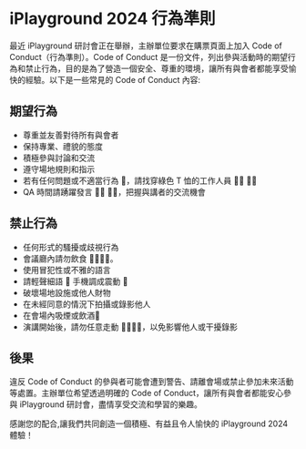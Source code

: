 # iPlayground 2024 行為準則

最近 iPlayground 研討會正在舉辦，主辦單位要求在購票頁面上加入 Code of Conduct（行為準則）。Code of Conduct 是一份文件，列出參與活動時的期望行為和禁止行為，目的是為了營造一個安全、尊重的環境，讓所有與會者都能享受愉快的經驗。以下是一些常見的 Code of Conduct 內容:

## **期望行為**

- 尊重並友善對待所有與會者
- 保持專業、禮貌的態度
- 積極參與討論和交流
- 遵守場地規則和指示
- 若有任何問題或不適當行為 🤔，請找穿綠色 T 恤的工作人員 👨‍💼 👩‍💼
- QA 時間請踴躍發言 🙋‍♂️ 🙋‍♀️，把握與講者的交流機會

## **禁止行為**

- 任何形式的騷擾或歧視行為
- 會議廳內請勿飲食 🚫🥤🍔🚫。
- 使用冒犯性或不雅的語言
- 請輕聲細語 🤫 手機調成震動 📵
- 破壞場地設施或他人財物
- 在未經同意的情況下拍攝或錄影他人
- 在會場內吸煙或飲酒🚬
- 演講開始後，請勿任意走動 🚫🚶‍♂️🚫，以免影響他人或干擾錄影

## **後果**

違反 Code of Conduct 的參與者可能會遭到警告、請離會場或禁止參加未來活動等處置。主辦單位希望透過明確的 Code of Conduct，讓所有與會者都能安心參與 iPlayground 研討會，盡情享受交流和學習的樂趣。

感謝您的配合,讓我們共同創造一個積極、有益且令人愉快的 iPlayground 2024 體驗！
